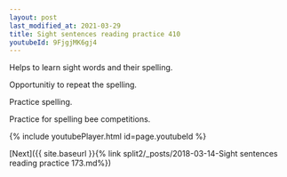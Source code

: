 ```yaml
---
layout: post
last_modified_at: 2021-03-29
title: Sight sentences reading practice 410
youtubeId: 9FjgjMK6gj4
---
```

 
 
Helps to learn sight words and their spelling.

Opportunitiy to repeat the spelling. 

Practice spelling. 
 
Practice for spelling bee competitions. 
 
{% include youtubePlayer.html id=page.youtubeId %}
 
 

[Next]({{ site.baseurl }}{% link  split2/_posts/2018-03-14-Sight sentences reading practice 173.md%})
 

